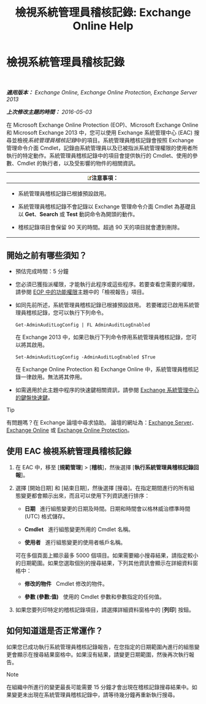 ﻿---
title: '檢視系統管理員稽核記錄: Exchange Online Help'
TOCTitle: 檢視系統管理員稽核記錄
ms:assetid: 5c62072a-556d-4fea-9973-d668c6b9fd57
ms:mtpsurl: https://technet.microsoft.com/zh-tw/library/Dn342832(v=EXCHG.150)
ms:contentKeyID: 56269008
ms.date: 05/23/2018
mtps_version: v=EXCHG.150
ms.translationtype: MT
---

# 檢視系統管理員稽核記錄

 

_**適用版本：** Exchange Online, Exchange Online Protection, Exchange Server 2013_

_**上次修改主題的時間：** 2016-05-03_

在 Microsoft Exchange Online Protection (EOP)、Microsoft Exchange Online 和 Microsoft Exchange 2013 中，您可以使用 Exchange 系統管理中心 (EAC) 搜尋並檢視*系統管理員稽核記錄*中的項目。系統管理員稽核記錄會按照 Exchange 管理命令介面 Cmdlet，記錄由系統管理員以及已被指派系統管理權限的使用者所執行的特定動作。系統管理員稽核記錄中的項目會提供執行的 Cmdlet、使用的參數、Cmdlet 的執行者，以及受影響的物件的相關資訊。

<table>
<colgroup>
<col style="width: 100%" />
</colgroup>
<thead>
<tr class="header">
<th><img src="images/Bb124558.note(EXCHG.150).gif" title="注意事項" alt="注意事項" />注意事項：</th>
</tr>
</thead>
<tbody>
<tr class="odd">
<td><ul>
<li><p>系統管理員稽核記錄已根據預設啟用。</p></li>
<li><p>系統管理員稽核記錄不會記錄以 Exchange 管理命令介面 Cmdlet 為基礎且以 <strong>Get</strong>、<strong>Search</strong> 或 <strong>Test</strong> 動詞命令為開頭的動作。</p></li>
<li><p>稽核記錄項目會保留 90 天的時間。超過 90 天的項目就會遭到刪除。</p></li>
</ul></td>
</tr>
</tbody>
</table>


## 開始之前有哪些須知？

  - 預估完成時間：5 分鐘

  - 您必須已獲指派權限，才能執行此程序或這些程序。若要查看您需要的權限，請參閱 [EOP 中的功能權限](https://technet.microsoft.com/zh-tw/library/jj723125\(v=exchg.150\))主題中的「檢視報告」項目。

  - 如同先前所述，系統管理員稽核記錄已根據預設啟用。 若要確認已啟用系統管理員稽核記錄，您可以執行下列命令。
    
        Get-AdminAuditLogConfig | FL AdminAuditLogEnabled
    
    在 Exchange 2013 中，如果已執行下列命令停用系統管理員稽核記錄，您可以將其啟用。
    
        Set-AdminAuditLogConfig -AdminAuditLogEnabled $True
    
    在 Exchange Online Protection 和 Exchange Online 中，系統管理員稽核記錄一律啟用。無法將其停用。

  - 如需適用於此主題中程序的快速鍵相關資訊，請參閱 [Exchange 系統管理中心的鍵盤快速鍵](keyboard-shortcuts-in-the-exchange-admin-center-exchange-online-protection-help.md)。


> [!TIP]  
> 有問題嗎？在 Exchange 論壇中尋求協助。 論壇的網址為：<a href="https://go.microsoft.com/fwlink/p/?linkid=60612">Exchange Server</a>、 <a href="https://go.microsoft.com/fwlink/p/?linkid=267542">Exchange Online</a> 或 <a href="https://go.microsoft.com/fwlink/p/?linkid=285351">Exchange Online Protection</a>。




## 使用 EAC 檢視系統管理員稽核記錄

1.  在 EAC 中，移至 \[**規範管理**\] \> \[**稽核**\]，然後選擇 \[**執行系統管理員稽核記錄回報**\]。

2.  選擇 \[開始日期\] 和 \[結束日期\]，然後選擇 \[搜尋\]。在指定期間進行的所有組態變更都會顯示出來，而且可以使用下列資訊進行排序：
    
      - **日期**   進行組態變更的日期及時間。日期和時間會以格林威治標準時間 (UTC) 格式儲存。
    
      - **Cmdlet**   進行組態變更所用的 Cmdlet 名稱。
    
      - **使用者**   進行組態變更的使用者帳戶名稱。
    
    可在多個頁面上顯示最多 5000 個項目。如果需要縮小搜尋結果，請指定較小的日期範圍。如果您選取個別的搜尋結果，下列其他資訊會顯示在詳細資料窗格中：
    
      - **修改的物件**   Cmdlet 修改的物件。
    
      - **參數 (參數:值)**   使用的 Cmdlet 參數和參數指定的任何值。

3.  如果您要列印特定的稽核記錄項目，請選擇詳細資料窗格中的 \[**列印**\] 按鈕。

## 如何知道這是否正常運作？

如果您已成功執行系統管理員稽核記錄報告，在您指定的日期範圍內進行的組態變更會顯示在搜尋結果窗格中。如果沒有結果，請變更日期範圍，然後再次執行報告。


> [!NOTE]  
> 在組織中所進行的變更最長可能需要 15 分鐘才會出現在稽核記錄搜尋結果中。如果變更未出現在系統管理員稽核記錄中，請等待幾分鐘再重新執行搜尋。



